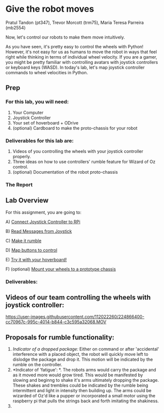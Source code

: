 # Give the robot moves
Pratul Tandon (pt347), Trevor Morcott (trm75), Maria Teresa Parreira (mb2554)

Now, let's control our robots to make them move intuitively. 

As you have seen, it's pretty easy to control the wheels with Python! However, it's not easy for us as humans to move the robot in ways that feel right while thinking in terms of individual wheel velocity. If you are a gamer, you might be pretty familiar with controlling avatars with joystick controllers or keyboard keys (WASD). In today's lab, let's map joystick controller commands to wheel velocities in Python.

## Prep

### For this lab, you will need:
1. Your Computer
2. Joystick Controller
3. Your set of hoverboard + ODrive
4. (optional) Cardboard to make the proto-chassis for your robot

### Deliverables for this lab are: 

1. Videos of you controlling the wheels with your joystick controller properly.
2. Three ideas on how to use controllers' rumble feature for Wizard of Oz control.
3. (optional) Documentation of the robot proto-chassis

### The Report 


## Lab Overview
For this assignment, you are going to:

A) [Connect Joystick Controller to RPi](#part-a-connect-joystick-controller-to-RPi)

B) [Read Messages from Joystick](#part-b-read-messages-from-Joystick)

C) [Make it rumble](#part-c-make-it-rumble)

D) [Map buttons to control](#part-d-map-buttons-to-control)

E) [Try it with your hoverboard!](#part-e-try-it-with-your-hoverboard!) 

F) (optional) [Mount your wheels to a prototype chassis](#part-f-mount-your-wheels-to-chassis)

### Deliverables: 

## Videos of our team controlling the wheels with joystick controller:

https://user-images.githubusercontent.com/112022260/224866400-cc70967c-995c-4014-b844-c3c595a32068.MOV


## Proposals for rumble functionality: 

1. *Indicator of a dropped package:* Either on command or after 'accidental' interference with a placed object, the robot will quickly move left to dislodge the package and drop it.  This motion will be indicated by the rumble on the controller.
2. *Indicator of 'fatigue': *. The robots arms would carry the package and as it moved more would grow tired.  This would be manifested by slowing and beginng to shake it's arms ultimately dropping the package.  These shakes and trembles could be indicated by the rumble being intermittent and light in intensity then building up.  The arms could be wizarded of Oz'd like a pupper or incorporated a small motor using the raspberry pi that pulls the strings back and forth imitating the shakiness.
3.


